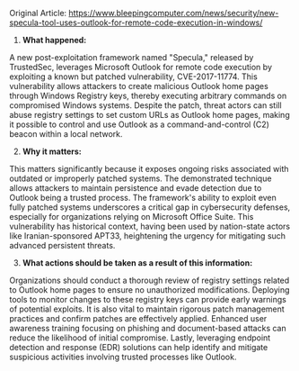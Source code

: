 Original Article: https://www.bleepingcomputer.com/news/security/new-specula-tool-uses-outlook-for-remote-code-execution-in-windows/

1) **What happened:**

A new post-exploitation framework named "Specula," released by TrustedSec, leverages Microsoft Outlook for remote code execution by exploiting a known but patched vulnerability, CVE-2017-11774. This vulnerability allows attackers to create malicious Outlook home pages through Windows Registry keys, thereby executing arbitrary commands on compromised Windows systems. Despite the patch, threat actors can still abuse registry settings to set custom URLs as Outlook home pages, making it possible to control and use Outlook as a command-and-control (C2) beacon within a local network.

2) **Why it matters:**

This matters significantly because it exposes ongoing risks associated with outdated or improperly patched systems. The demonstrated technique allows attackers to maintain persistence and evade detection due to Outlook being a trusted process. The framework's ability to exploit even fully patched systems underscores a critical gap in cybersecurity defenses, especially for organizations relying on Microsoft Office Suite. This vulnerability has historical context, having been used by nation-state actors like Iranian-sponsored APT33, heightening the urgency for mitigating such advanced persistent threats.

3) **What actions should be taken as a result of this information:**

Organizations should conduct a thorough review of registry settings related to Outlook home pages to ensure no unauthorized modifications. Deploying tools to monitor changes to these registry keys can provide early warnings of potential exploits. It is also vital to maintain rigorous patch management practices and confirm patches are effectively applied. Enhanced user awareness training focusing on phishing and document-based attacks can reduce the likelihood of initial compromise. Lastly, leveraging endpoint detection and response (EDR) solutions can help identify and mitigate suspicious activities involving trusted processes like Outlook.